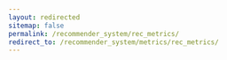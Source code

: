 ```yaml
---
layout: redirected
sitemap: false
permalink: /recommender_system/rec_metrics/
redirect_to: /recommender_system/metrics/rec_metrics/
---
```

